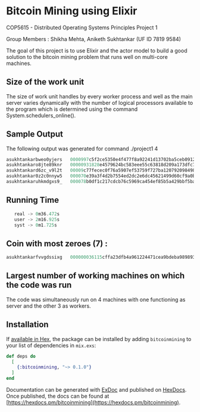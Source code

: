 # Bitcoin Mining using Elixir 

COP5615 - Distributed Operating Systems Principles Project 1

Group Members : Shikha Mehta, Aniketh Sukhtankar (UF ID 7819 9584)

The goal of this project is to use Elixir and the actor model to build a good solution to the bitcoin mining problem that runs well on multi-core machines.


## Size of the work unit 

The size of work unit handles by every worker process and well as the main server varies dynamically with the number of logical processors available to the program which is determined using the command System.schedulers_online().

## Sample Output

The following output was generated for command ./project1 4
```elixir
asukhtankarbweo0yjers   0000997c5f2ce5350e4f477f8a92241d13702ba5ceb0912d31cbb2b740e6bc83
asukhtankaro8jte89knr   00000931828e4579624bc583eee55c63818d209a173dfc77e8e63f69db6cdb17
asukhtankard6zc_v9l2t   00009c77fecec0f76a5907ef53759f727ba120792098498e1297987a179ec2d1
asukhtankar0z2c0nnyw5   000070e39a3f4d2b7554ed2dc2e6dc45621499d60cf9a0b5a5f18c86c07d2431
asukhtankaruhkmdgxs9_   000078b0df1c217cdcb76c5969ca454ef85b5a429bbf5ba7174a060829238a17
```

## Running Time

```elixir
   real -> 0m36.472s
   user -> 2m16.925s
   syst -> 0m1.725s
```

## Coin with most zeroes (7) : 

```elixir
asukhtankarfvvgdssixg   000000036115cffa23dfb4a961224471cea9bdeba989893125e848e3bee98a51
```

## Largest number of working machines on which the code was run

The code was simultaneously run on 4 machines with one functioning as server and the other 3 as workers.

## Installation

If [available in Hex](https://hex.pm/docs/publish), the package can be installed
by adding `bitcoinmining` to your list of dependencies in `mix.exs`:

```elixir
def deps do
  [
    {:bitcoinmining, "~> 0.1.0"}
  ]
end
```

Documentation can be generated with [ExDoc](https://github.com/elixir-lang/ex_doc)
and published on [HexDocs](https://hexdocs.pm). Once published, the docs can
be found at [https://hexdocs.pm/bitcoinmining](https://hexdocs.pm/bitcoinmining).

